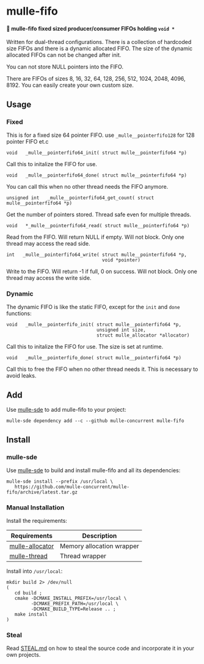 # mulle-fifo

#### 🐍 mulle-fifo fixed sized producer/consumer FIFOs holding `void *`

Written for dual-thread configurations. There is a collection of hardcoded size
FIFOs and there is a dynamic allocated FIFO.
The size of the dynamic allocated FIFOs can not be changed after init.

You can not store NULL pointers into the FIFO.

There are FIFOs of sizes 8, 16, 32, 64, 128, 256, 512, 1024, 2048, 4096, 8192.
You can easily create your own custom size.


## Usage 

### Fixed

This is for a fixed size 64 pointer FIFO. use `_mulle__pointerfifo128` for 
128 pointer FIFO et.c

```
void   _mulle__pointerfifo64_init( struct mulle__pointerfifo64 *p)
```

Call this to initalize the FIFO for use.


```
void   _mulle__pointerfifo64_done( struct mulle__pointerfifo64 *p)
```

You can call this when no other thread needs the FIFO anymore.


```
unsigned int   _mulle__pointerfifo64_get_count( struct mulle__pointerfifo64 *p)
```

Get the number of pointers stored. Thread safe even for multiple threads.


```
void   *_mulle__pointerfifo64_read( struct mulle__pointerfifo64 *p)
```

Read from the FIFO. Will return NULL if empty. Will not block.
Only one thread may access the read side.

```
int   _mulle__pointerfifo64_write( struct mulle__pointerfifo64 *p,
                                   void *pointer)
```

Write to the FIFO. Will return -1 if full, 0 on success. Will not block.
Only one thread may access the write side.


### Dynamic

The dynamic FIFO is like the static FIFO, except for the `init` and
`done` functions:

```
void   _mulle__pointerfifo_init( struct mulle__pointerfifo64 *p, 
                                 unsigned int size,
                                 struct mulle_allocator *allocator)
```

Call this to initalize the FIFO for use. The size is set at runtime.


```
void   _mulle__pointerfifo_done( struct mulle__pointerfifo64 *p)
```

Call this to free the FIFO when no other thread needs it. This is necessary
to avoid leaks.



## Add

Use [mulle-sde](//github.com/mulle-sde) to add mulle-fifo to your project:

``` console
mulle-sde dependency add --c --github mulle-concurrent mulle-fifo
```

## Install

### mulle-sde

Use [mulle-sde](//github.com/mulle-sde) to build and install mulle-fifo
and all its dependencies:

```
mulle-sde install --prefix /usr/local \
   https://github.com/mulle-concurrent/mulle-fifo/archive/latest.tar.gz
```

### Manual Installation


Install the requirements:

Requirements                                               | Description
-----------------------------------------------------------|-----------------------
[mulle-allocator](//github.com/mulle-c/mulle-allocator)    | Memory allocation wrapper
[mulle-thread](//github.com/mulle-concurrent/mulle-thread) | Thread wrapper

Install into `/usr/local`:

```
mkdir build 2> /dev/null
(
   cd build ;
   cmake -DCMAKE_INSTALL_PREFIX=/usr/local \
         -DCMAKE_PREFIX_PATH=/usr/local \
         -DCMAKE_BUILD_TYPE=Release .. ;
   make install
)
```

### Steal

Read [STEAL.md](//github.com/mulle-c11/dox/STEAL.md) on how to steal the
source code and incorporate it in your own projects.
